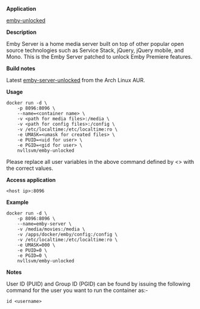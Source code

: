 **Application**

[emby-unlocked](https://github.com/nvllsvm/emby-unlocked)

**Description**

Emby Server is a home media server built on top of other popular open source technologies such as Service Stack, jQuery, jQuery mobile, and Mono.
This is the Emby Server patched to unlock Emby Premiere features.

**Build notes**

Latest [emby-server-unlocked](https://aur.archlinux.org/packages/emby-server-unlocked/) from the Arch Linux AUR.

**Usage**
```
docker run -d \
    -p 8096:8096 \
    --name=<container name> \
    -v <path for media files>:/media \
    -v <path for config files>:/config \
    -v /etc/localtime:/etc/localtime:ro \
    -e UMASK=<umask for created files> \
    -e PUID=<uid for user> \
    -e PGID=<gid for user> \
    nvllsvm/emby-unlocked
```

Please replace all user variables in the above command defined by <> with the correct values.

**Access application**

`<host ip>:8096`

**Example**
```
docker run -d \
    -p 8096:8096 \
    --name=emby-server \
    -v /media/movies:/media \
    -v /apps/docker/emby/config:/config \
    -v /etc/localtime:/etc/localtime:ro \
    -e UMASK=000 \
    -e PUID=0 \
    -e PGID=0 \
    nvllsvm/emby-unlocked
```

**Notes**

User ID (PUID) and Group ID (PGID) can be found by issuing the following command for the user you want to run the container as:-

```
id <username>
```
